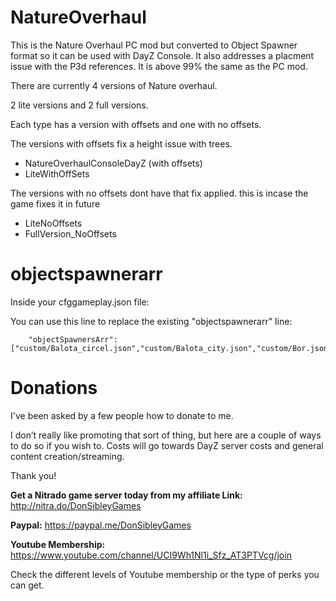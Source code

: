 # NatureOverhaul
This is the Nature Overhaul PC mod but converted to Object Spawner format so it can be used with DayZ Console. It also addresses a placment issue with the P3d references. It is above 99% the same as the PC mod.

There are currently 4 versions of Nature overhaul.

2 lite versions and 2 full versions. 

Each type has a version with offsets and one with no offsets. 

The versions with offsets fix a height issue with trees. 
* NatureOverhaulConsoleDayZ (with offsets)
* LiteWithOffSets

The versions with no offsets dont have that fix applied. this is incase the game fixes it in future
* LiteNoOffsets
* FullVersion_NoOffsets


# objectspawnerarr

Inside your cfggameplay.json file:

You can use this line to replace the existing "objectspawnerarr" line:

		"objectSpawnersArr": ["custom/Balota_circel.json","custom/Balota_city.json","custom/Bor.json","custom/Dolina.json","custom/DolinaSmallStreet.json","custom/Gorka.json","custom/Kamyshovo.json","custom/Khelm.json","custom/Komarovo.json","custom/Mogilevka.json","custom/Msta.json","custom/NadezhdinoandSmallCityRoad.json","custom/Novy_Sober.json","custom/Pavlovo.json","custom/Pogorevka.json","custom/Polana.json","custom/Pulkovo.json","custom/PustaandCircelChernos2.json","custom/Rogovo.json","custom/SmallCityNorthToBalota.json","custom/Solnichniy.json","custom/TrainStationChernogorsk.json","custom/Tulga.json","custom/Msta.json","custom/Vavilovo.json","custom/WindPowers.json"],

# Donations
I've been asked by a few people how to donate to me.

I don’t  really like promoting that sort of thing, but here are a couple of ways to do so if you wish to.
Costs will go towards DayZ server costs and general content creation/streaming.

Thank you!

**Get a Nitrado game server today from my affiliate Link:**
http://nitra.do/DonSibleyGames

**Paypal:**
https://paypal.me/DonSibleyGames

**Youtube Membership:**
https://www.youtube.com/channel/UCI9Wh1Nl1i_Sfz_AT3PTVcg/join

Check the different levels of Youtube membership or the type of perks you can get.
